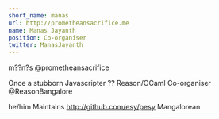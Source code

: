 ```yaml
---
short_name: manas
url: http://prometheansacrifice.me
name: Manas Jayanth
position: Co-organiser
twitter: ManasJayanth
---
```

m??n?s
@prometheansacrifice

Once a stubborn Javascripter
??
 Reason/OCaml
Co-organiser @ReasonBangalore

he/him 
Maintains http://github.com/esy/pesy
Mangalorean
